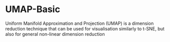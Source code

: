 # UMAP-Basic
Uniform Manifold Approximation and Projection (UMAP) is a dimension reduction technique that can be used for visualisation similarly to t-SNE, but also for general non-linear dimension reduction
